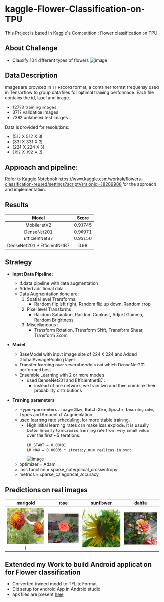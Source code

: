 # kaggle-Flower-Classification-on-TPU
This Project is based in Kaggle's Competition : Flower classification on TPU

## About Challenge
  - Classify 104 different types of flowers
  ![image](https://user-images.githubusercontent.com/29517840/154855326-f858b156-f90e-430e-85fc-884573247626.png)

## Data Description
Images are provided in TFRecord format, a container format frequently used in Tensorflow to group data files for optimal training performace. 
Each file contains the id, label and image.
 - 12753 training images
 - 3712 validation images
 - 7382 unlabeled test images

 Data is provided for resolutions:
  - (512 X 512 X 3)
  - (331 X 331 X 3)
  - (224 X 224 X 3)
  - (192 X 192 X 3)

## Approach and pipeline: 
Refer to Kaggle Notebook https://www.kaggle.com/workab/flowers-classification-reused/settings?scriptVersionId=88289988 for the approach and implementation.

## Results

  | Model | Score|
  | :---: | :---: |
  | MobilenetV2 | 0.93745 |
  | DenseNet201 | 0.96971 |
  | EfficientNetB7 | 0.95150 |
  | DenseNet201 + EfficientNetB7 | 0.98 |
  
## Strategy
- **Input Data Pipeline:**
  - tf.data pipeline with data augmentation
  - Added additional data
  - Data Augmentation done are:
    1. Spatial level Transforms:
        - Random flip left right, Random flip up down, Random crop
    2. Pixel level Transforms :
        - Random Saturation, Random Contrast, Adjust Gamma, Random Brightness
    3. Miscellaneous : 
        - Transform Rotation, Transform Shift, Transform Shear, Transform Zoom 
- **Model**
  - BaseModel with input image size of 224 X 224 and Added GlobalAveragePooling layer
  - Transfer learning over several models out which DenseNet201 performed best   
  - Ensemble Learning with 2 or more models
    - used DenseNet201 and EfficientnetB7 :
        - instead of one network, we train two and then combine their probability distributions.

- **Training parameters**
  - Hyper-parameters : Image Size, Batch Size, Epochs, Learning rate, Types and Amount of Augmentation
  - used learning rate scheduling, for more stable training.
      - High initial learning rates can make loss explode. It is usually better linearly to increase learning rate from very small value over the first ~5 iterations.
        ```
        LR_START = 0.00001
        LR_MAX = 0.00005 * strategy.num_replicas_in_sync
        ```
        ![image](https://user-images.githubusercontent.com/29517840/154858360-c470ec56-df9b-433a-af53-cb6c13b74d71.png)
   - optimizer = Adam 
   - loss function = sparse_categorical_crossentropy
   - metrics = sparse_categorical_accuracy

## Predictions on real images

|marigold|rose|sunflower|dahlia|
| :-------------------------: | :-------------------------: | :-------------------------: | :-------------------------: |
| ![1](Predictions/marigold_IMG_20211227_114656.jpg))  | ![rose](Predictions/rose_IMG_20220114_080043.jpg) |![sunflower](Predictions/sunflower_IMG_20200611_081818.jpg)|![dahlia](Predictions/pink_yellow_dahlia_IMG_20220108_145213.jpg)


## Extended my Work to build Android application for Flower classification
  - Converted trained model to TFLite Format
  - Did setup for Android App in Android studio
  - apk files are present [here](https://github.com/ankita-2015/kaggle-Flower-Classification-on-TPU/tree/main/AndroidApp/APKs)
